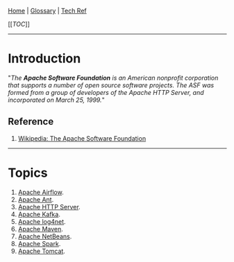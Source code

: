 [Home](/Slalom-LLC/Slalom-Consulting) | [Glossary](/Glossary) | [Tech Ref](/Tech-Ref)

[[_TOC_]]

---
# Introduction
"_The ***Apache Software Foundation*** is an American nonprofit corporation that supports a number of open source software projects. The ASF was formed from a group of developers of the Apache HTTP Server, and incorporated on March 25, 1999._"

## Reference
1. [Wikipedia: The Apache Software Foundation](https://en.wikipedia.org/wiki/The_Apache_Software_Foundation)

---
# Topics
1. [Apache Airflow](/Tech-Ref/Apache-Software-Foundation/Apache-Airflow).
1. [Apache Ant](/Tech-Ref/Apache-Software-Foundation/Apache-Ant).
1. [Apache HTTP Server](/Tech-Ref/Apache-Software-Foundation/Apache-HTTP-Server).
1. [Apache Kafka](/Tech-Ref/Apache-Software-Foundation/Apache-Kafka).
1. [Apache log4net](/Tech-Ref/Apache-Software-Foundation/Apache-log4net).
1. [Apache Maven](/Tech-Ref/Apache-Software-Foundation/Apache-Maven).
1. [Apache NetBeans](/Tech-Ref/Apache-Software-Foundation/Apache-NetBeans).
1. [Apache Spark](/Tech-Ref/Apache-Software-Foundation/Apache-Spark).
1. [Apache Tomcat](/Tech-Ref/Apache-Software-Foundation/Apache-Tomcat).
